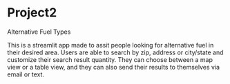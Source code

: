 # Project2
Alternative Fuel Types

This is a streamlit app made to assit people looking for alternative fuel in their desired area.
Users are able to search by zip, address or city/state and customize their search result quantity.
They can choose between a map view or a table view, and they can also send their results to themselves via email or text. 
